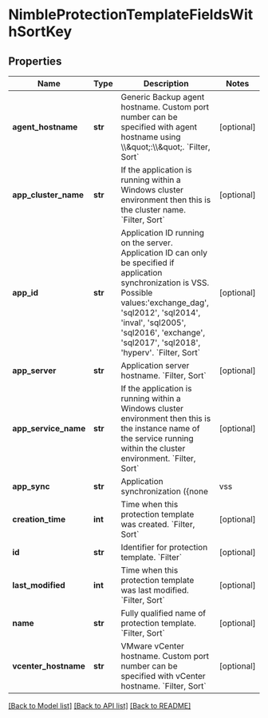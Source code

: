 # NimbleProtectionTemplateFieldsWithSortKey

## Properties
Name | Type | Description | Notes
------------ | ------------- | ------------- | -------------
**agent_hostname** | **str** | Generic Backup agent hostname. Custom port number can be specified with agent hostname using \\\\\&quot;:\\\\\&quot;. &#x60;Filter, Sort&#x60; | [optional] 
**app_cluster_name** | **str** | If the application is running within a Windows cluster environment then this is the cluster name. &#x60;Filter, Sort&#x60; | [optional] 
**app_id** | **str** | Application ID running on the server. Application ID can only be specified if application synchronization is VSS.  Possible values:&#39;exchange_dag&#39;, &#39;sql2012&#39;, &#39;sql2014&#39;, &#39;inval&#39;, &#39;sql2005&#39;, &#39;sql2016&#39;, &#39;exchange&#39;, &#39;sql2017&#39;, &#39;sql2018&#39;, &#39;hyperv&#39;. &#x60;Filter, Sort&#x60; | [optional] 
**app_server** | **str** | Application server hostname. &#x60;Filter, Sort&#x60; | [optional] 
**app_service_name** | **str** | If the application is running within a Windows cluster environment then this is the instance name of the service running within the cluster environment. &#x60;Filter, Sort&#x60; | [optional] 
**app_sync** | **str** | Application synchronization ({none|vss|vmware|generic}). Possible values:&#39;vss&#39;, &#39;vmware&#39;, &#39;none&#39;, &#39;generic&#39;. &#x60;Filter, Sort&#x60; | [optional] 
**creation_time** | **int** | Time when this protection template was created. &#x60;Filter, Sort&#x60; | [optional] 
**id** | **str** | Identifier for protection template. &#x60;Filter&#x60; | [optional] 
**last_modified** | **int** | Time when this protection template was last modified. &#x60;Filter, Sort&#x60; | [optional] 
**name** | **str** | Fully qualified name of protection template. &#x60;Filter, Sort&#x60; | [optional] 
**vcenter_hostname** | **str** | VMware vCenter hostname. Custom port number can be specified with vCenter hostname. &#x60;Filter, Sort&#x60; | [optional] 

[[Back to Model list]](../README.md#documentation-for-models) [[Back to API list]](../README.md#documentation-for-api-endpoints) [[Back to README]](../README.md)


